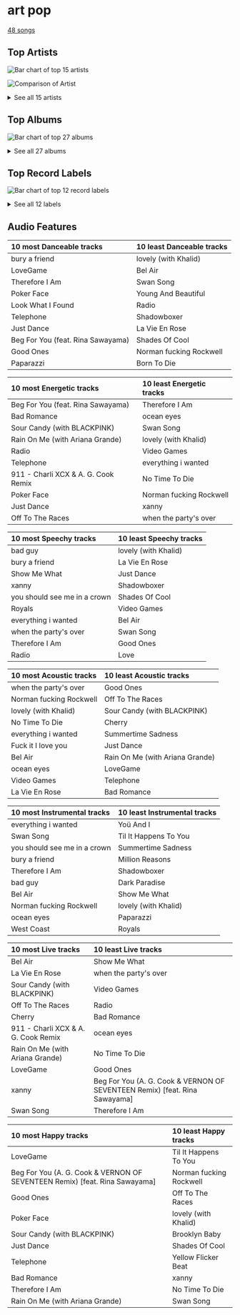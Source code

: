 # art pop

[48 songs](art_pop_tracks.md)

## Top Artists

![Bar chart of top 15 artists](../images/genres/art_pop/artists.png)

![Comparison of Artist](../images/genres/art_pop/artists_comparison.png)


<details>
<summary>See all 15 artists</summary>

|   Number of Tracks | Art                                                                                              | Artist                                       | 🔗                                                           |
|-------------------:|:-------------------------------------------------------------------------------------------------|:---------------------------------------------|:------------------------------------------------------------|
|                 17 | <img src="https://i.scdn.co/image/ab6761610000e5ebc5903678d3db18e271e42be0" alt="" width="50" /> | [Lana Del Rey](../artists/lana_del_rey.md)   | [🔗](https://open.spotify.com/artist/00FQb4jTyendYWaN8pK0wa) |
|                 14 | <img src="https://i.scdn.co/image/ab6761610000e5ebc8d3d98a1bccbe71393dbfbf" alt="" width="50" /> | [Lady Gaga](../artists/lady_gaga.md)         | [🔗](https://open.spotify.com/artist/1HY2Jd0NmPuamShAr6KMms) |
|                 10 | <img src="https://i.scdn.co/image/ab6761610000e5ebd8b9980db67272cb4d2c3daf" alt="" width="50" /> | [Billie Eilish](../artists/billie_eilish.md) | [🔗](https://open.spotify.com/artist/6qqNVTkY8uBg9cP3Jd7DAH) |
|                  4 | <img src="https://i.scdn.co/image/ab6761610000e5eb576cb43281160e345f728b71" alt="" width="50" /> | Charli XCX                                   | [🔗](https://open.spotify.com/artist/25uiPmTg16RbhZWAqwLBy5) |
|                  3 | <img src="https://i.scdn.co/image/ab6761610000e5eb9df0f924a5e609c8da143cd5" alt="" width="50" /> | A. G. Cook                                   | [🔗](https://open.spotify.com/artist/335TWGWGFan4vaacJzSiU8) |
|                  2 | <img src="https://i.scdn.co/image/ab6761610000e5ebd6442ba68c144b0c84b207a4" alt="" width="50" /> | Rina Sawayama                                | [🔗](https://open.spotify.com/artist/2KEqzdPS7M5YwGmiuPTdr5) |
|                  2 | <img src="https://i.scdn.co/image/ab6761610000e5ebc4902f080d3620b3e6da80c3" alt="" width="50" /> | Lorde                                        | [🔗](https://open.spotify.com/artist/163tK9Wjr9P9DmM0AVK7lm) |
|                  1 | <img src="https://i.scdn.co/image/ab6761610000e5eb2c44e078944196a8c1eec256" alt="" width="50" /> | Colby O'Donis                                | [🔗](https://open.spotify.com/artist/7fObcBw9VM3x7ntWKCYl0z) |
|                  1 | <img src="https://i.scdn.co/image/ab6761610000e5eb676338904deb80cffb568216" alt="" width="50" /> | [Beyoncé](../artists/beyonc_.md)             | [🔗](https://open.spotify.com/artist/6vWDO969PvNqNYHIOW5v0m) |
|                  1 | <img src="https://i.scdn.co/image/ab6761610000e5eb31072db9da0311ecfabe96bf" alt="" width="50" /> | Khalid                                       | [🔗](https://open.spotify.com/artist/6LuN9FCkKOj5PcnpouEgny) |
|                  1 | <img src="https://i.scdn.co/image/ab6761610000e5ebcdce7620dc940db079bf4952" alt="" width="50" /> | [Ariana Grande](../artists/ariana_grande.md) | [🔗](https://open.spotify.com/artist/66CXWjxzNUsdJxJ2JdwvnR) |
|                  1 | <img src="https://i.scdn.co/image/ab6761610000e5ebc9690bc711d04b3d4fd4b87c" alt="" width="50" /> | [BLACKPINK](../artists/blackpink.md)         | [🔗](https://open.spotify.com/artist/41MozSoPIsD1dJM0CLPjZF) |
|                  1 | <img src="https://i.scdn.co/image/ab6761610000e5ebf178cbda9bd9a389581ff021" alt="" width="50" /> | Fiona Apple                                  | [🔗](https://open.spotify.com/artist/3g2kUQ6tHLLbmkV7T4GPtL) |
|                  1 | <img src="https://i.scdn.co/image/ab6761610000e5eba8b955d42229e4cbd03d4cd8" alt="" width="50" /> | VERNON                                       | [🔗](https://open.spotify.com/artist/2Y34b9AOK30zXgL7cAH4NG) |
|                  1 | <img src="https://i.scdn.co/image/ab6761610000e5eb1271f542dad4241c87250fe5" alt="" width="50" /> | Cecile Believe                               | [🔗](https://open.spotify.com/artist/0nZHjqvdLoBy50ZzUH5FNU) |

</details>

## Top Albums

![Bar chart of top 27 albums](../images/genres/art_pop/albums.png)


<details>
<summary>See all 27 albums</summary>

|   Number of Tracks | Art                                                                                              | Album                                                                      | 🔗                                                          |
|-------------------:|:-------------------------------------------------------------------------------------------------|:---------------------------------------------------------------------------|:-----------------------------------------------------------|
|                  6 | <img src="https://i.scdn.co/image/ab67616d0000b273a1c37f3fd969287c03482c3b" alt="" width="50" /> | Born To Die                                                                | [🔗](https://open.spotify.com/album/4X8hAqIWpQyQks2yRhyqs4) |
|                  5 | <img src="https://i.scdn.co/image/ab67616d0000b27350a3147b4edd7701a876c6ce" alt="" width="50" /> | WHEN WE ALL FALL ASLEEP, WHERE DO WE GO?                                   | [🔗](https://open.spotify.com/album/0S0KGZnfBGSIssfF54WSJh) |
|                  4 | <img src="https://i.scdn.co/image/ab67616d0000b273631810af03785dbad83f5c81" alt="" width="50" /> | The Fame                                                                   | [🔗](https://open.spotify.com/album/1jpUMnKpRlng1OJN7LJauV) |
|                  3 | <img src="https://i.scdn.co/image/ab67616d0000b2731624590458126fc8b8c64c2f" alt="" width="50" /> | Ultraviolence (Deluxe)                                                     | [🔗](https://open.spotify.com/album/1ORxRsK3MrSLvh7VQTF01F) |
|                  3 | <img src="https://i.scdn.co/image/ab67616d0000b273879e9318cb9f4e05ee552ac9" alt="" width="50" /> | Norman Fucking Rockwell!                                                   | [🔗](https://open.spotify.com/album/5XpEKORZ4y6OrCZSKsi46A) |
|                  2 | <img src="https://i.scdn.co/image/ab67616d0000b2735c9890c0456a3719eeecd8aa" alt="" width="50" /> | The Fame Monster (Deluxe Edition)                                          | [🔗](https://open.spotify.com/album/6rePArBMb5nLWEaY9aQqL4) |
|                  2 | <img src="https://i.scdn.co/image/ab67616d0000b27395e2fd1accb339fa14878190" alt="" width="50" /> | Lust For Life                                                              | [🔗](https://open.spotify.com/album/7xYiTrbTL57QO0bb4hXIKo) |
|                  2 | <img src="https://i.scdn.co/image/ab67616d0000b2736040effba89b9b00a6f6743a" alt="" width="50" /> | Chromatica                                                                 | [🔗](https://open.spotify.com/album/05c49JgPmL4Uz2ZeqRx5SP) |
|                  2 | <img src="https://i.scdn.co/image/ab67616d0000b273f629eb64fd8ef76a97b154f5" alt="" width="50" /> | CRASH                                                                      | [🔗](https://open.spotify.com/album/1QqipMXWzJhr6yfcNKTp8B) |
|                  2 | <img src="https://i.scdn.co/image/ab67616d0000b273e2d156fdc691f57900134342" alt="" width="50" /> | A Star Is Born Soundtrack                                                  | [🔗](https://open.spotify.com/album/4sLtOBOzn4s3GDUv3c5oJD) |
|                  1 | <img src="https://i.scdn.co/image/ab67616d0000b2738a3f0a3ca7929dea23cd274c" alt="" width="50" /> | lovely (with Khalid)                                                       | [🔗](https://open.spotify.com/album/2sBB17RXTamvj7Ncps15AK) |
|                  1 | <img src="https://i.scdn.co/image/ab67616d0000b273f2248cf6dad1d6c062587249" alt="" width="50" /> | everything i wanted                                                        | [🔗](https://open.spotify.com/album/4i3rAwPw7Ln2YrKDusaWyT) |
|                  1 | <img src="https://i.scdn.co/image/ab67616d0000b273a9f6c04ba168640b48aa5795" alt="" width="50" /> | dont smile at me                                                           | [🔗](https://open.spotify.com/album/7fRrTyKvE4Skh93v97gtcU) |
|                  1 | <img src="https://i.scdn.co/image/ab67616d0000b273d7fb3e4c63020039d1cff6b2" alt="" width="50" /> | Young And Beautiful                                                        | [🔗](https://open.spotify.com/album/1D92WOHWUI2AGQCCdplcXL) |
|                  1 | <img src="https://i.scdn.co/image/ab67616d0000b27374b226f1b53ca4902dedce2a" alt="" width="50" /> | Yellow Flicker Beat (From The Hunger Games: Mockingjay Part 1)             | [🔗](https://open.spotify.com/album/7sg5iqMiDrM2aJqLAmv83V) |
|                  1 | <img src="https://i.scdn.co/image/ab67616d0000b273969438a8091085c2472a0766" alt="" width="50" /> | Til It Happens To You                                                      | [🔗](https://open.spotify.com/album/00qjYaNSNpQCZHhCpAlH60) |
|                  1 | <img src="https://i.scdn.co/image/ab67616d0000b273b254ca0983d65ede8e3d2f7a" alt="" width="50" /> | Tidal                                                                      | [🔗](https://open.spotify.com/album/5gVBXH8MT6zfdRkjp7qT18) |
|                  1 | <img src="https://i.scdn.co/image/ab67616d0000b273187331e276c898d39764cc98" alt="" width="50" /> | Pure Heroine                                                               | [🔗](https://open.spotify.com/album/0rmhjUgoVa17LZuS8xWQ3v) |
|                  1 | <img src="https://i.scdn.co/image/ab67616d0000b2734123029b8c0648e8f1fad18a" alt="" width="50" /> | Paradise                                                                   | [🔗](https://open.spotify.com/album/1JnjcAIKQ9TSJFVFierTB8) |
|                  1 | <img src="https://i.scdn.co/image/ab67616d0000b273f7b7174bef6f3fbfda3a0bb7" alt="" width="50" /> | No Time To Die                                                             | [🔗](https://open.spotify.com/album/5sXSHscDjBez8VF20cSyad) |
|                  1 | <img src="https://i.scdn.co/image/ab67616d0000b2738093238ec0c71ef7c95c8fb1" alt="" width="50" /> | Joanne (Deluxe)                                                            | [🔗](https://open.spotify.com/album/2ZUwFxlWo0gwTsvZ6L4Meh) |
|                  1 | <img src="https://i.scdn.co/image/ab67616d0000b273a3b3f48ca81acacb3ad4ec8a" alt="" width="50" /> | Honeymoon                                                                  | [🔗](https://open.spotify.com/album/2DpEBrjCur1ythIZ10gJWw) |
|                  1 | <img src="https://i.scdn.co/image/ab67616d0000b2732a038d3bf875d23e4aeaa84e" alt="" width="50" /> | Happier Than Ever                                                          | [🔗](https://open.spotify.com/album/0JGOiO34nwfUdDrD612dOp) |
|                  1 | <img src="https://i.scdn.co/image/ab67616d0000b273335b00966a9839d4dde60256" alt="" width="50" /> | Dawn Of Chromatica                                                         | [🔗](https://open.spotify.com/album/3OevODyllQCrhudfLLnV3y) |
|                  1 | <img src="https://i.scdn.co/image/ab67616d0000b2734ba15b951a5cff36133ca5bd" alt="" width="50" /> | Born This Way                                                              | [🔗](https://open.spotify.com/album/2KkMVsxymoNR7hRmBcMttd) |
|                  1 | <img src="https://i.scdn.co/image/ab67616d0000b273b0ed835957dbf3c63184a3bc" alt="" width="50" /> | Beg For You (A. G. Cook & VERNON OF SEVENTEEN Remix) [feat. Rina Sawayama] | [🔗](https://open.spotify.com/album/6snPKZGUbpydW2XJu9ievq) |
|                  1 | <img src="https://i.scdn.co/image/ab67616d0000b2735f4269ee2c76394d8f3d1309" alt="" width="50" /> | 7G                                                                         | [🔗](https://open.spotify.com/album/16NHNs15w1bpkFiBOUgDaB) |

</details>


## Top Record Labels

![Bar chart of top 12 record labels](../images/genres/art_pop/labels.png)


<details>
<summary>See all 12 labels</summary>

|   Number of Tracks | Label                                                                                   |
|-------------------:|:----------------------------------------------------------------------------------------|
|                 20 | [Interscope](../labels/interscope.md)                                                   |
|                 17 | [Polydor Records](../labels/polydor_records.md)                                         |
|                 10 | [Darkroom](../labels/darkroom.md)                                                       |
|                  2 | [Atlantic Records](../labels/atlantic_records.md)                                       |
|                  2 | [A Star is Born OST](../labels/a_star_is_born_ost.md)                                   |
|                  1 | [Work](../labels/work.md)                                                               |
|                  1 | [Universal Music New Zealand Limited](../labels/universal_music_new_zealand_limited.md) |
|                  1 | [PC Music](../labels/pc_music.md)                                                       |
|                  1 | [Mockingjay](../labels/mockingjay.md)                                                   |
|                  1 | [Hunger Games 3](../labels/hunger_games_3.md)                                           |
|                  1 | [Clean Slate](../labels/clean_slate.md)                                                 |
|                  1 | [Atlantic Records UK](../labels/atlantic_records_uk.md)                                 |

</details>


## Audio Features

| 10 most Danceable tracks          | 10 least Danceable tracks   |
|:----------------------------------|:----------------------------|
| bury a friend                     | lovely (with Khalid)        |
| LoveGame                          | Bel Air                     |
| Therefore I Am                    | Swan Song                   |
| Poker Face                        | Young And Beautiful         |
| Look What I Found                 | Radio                       |
| Telephone                         | Shadowboxer                 |
| Just Dance                        | La Vie En Rose              |
| Beg For You (feat. Rina Sawayama) | Shades Of Cool              |
| Good Ones                         | Norman fucking Rockwell     |
| Paparazzi                         | Born To Die                 |

| 10 most Energetic tracks            | 10 least Energetic tracks   |
|:------------------------------------|:----------------------------|
| Beg For You (feat. Rina Sawayama)   | Therefore I Am              |
| Bad Romance                         | ocean eyes                  |
| Sour Candy (with BLACKPINK)         | Swan Song                   |
| Rain On Me (with Ariana Grande)     | lovely (with Khalid)        |
| Radio                               | Video Games                 |
| Telephone                           | everything i wanted         |
| 911 - Charli XCX & A. G. Cook Remix | No Time To Die              |
| Poker Face                          | Norman fucking Rockwell     |
| Just Dance                          | xanny                       |
| Off To The Races                    | when the party's over       |

| 10 most Speechy tracks       | 10 least Speechy tracks   |
|:-----------------------------|:--------------------------|
| bad guy                      | lovely (with Khalid)      |
| bury a friend                | La Vie En Rose            |
| Show Me What                 | Just Dance                |
| xanny                        | Shadowboxer               |
| you should see me in a crown | Shades Of Cool            |
| Royals                       | Video Games               |
| everything i wanted          | Bel Air                   |
| when the party's over        | Swan Song                 |
| Therefore I Am               | Good Ones                 |
| Radio                        | Love                      |

| 10 most Acoustic tracks   | 10 least Acoustic tracks        |
|:--------------------------|:--------------------------------|
| when the party's over     | Good Ones                       |
| Norman fucking Rockwell   | Off To The Races                |
| lovely (with Khalid)      | Sour Candy (with BLACKPINK)     |
| No Time To Die            | Cherry                          |
| everything i wanted       | Summertime Sadness              |
| Fuck it I love you        | Just Dance                      |
| Bel Air                   | Rain On Me (with Ariana Grande) |
| ocean eyes                | LoveGame                        |
| Video Games               | Telephone                       |
| La Vie En Rose            | Bad Romance                     |

| 10 most Instrumental tracks   | 10 least Instrumental tracks   |
|:------------------------------|:-------------------------------|
| everything i wanted           | Yoü And I                      |
| Swan Song                     | Til It Happens To You          |
| you should see me in a crown  | Summertime Sadness             |
| bury a friend                 | Million Reasons                |
| Therefore I Am                | Shadowboxer                    |
| bad guy                       | Dark Paradise                  |
| Bel Air                       | Show Me What                   |
| Norman fucking Rockwell       | lovely (with Khalid)           |
| ocean eyes                    | Paparazzi                      |
| West Coast                    | Royals                         |

| 10 most Live tracks                 | 10 least Live tracks                                                       |
|:------------------------------------|:---------------------------------------------------------------------------|
| Bel Air                             | Show Me What                                                               |
| La Vie En Rose                      | when the party's over                                                      |
| Sour Candy (with BLACKPINK)         | Video Games                                                                |
| Off To The Races                    | Radio                                                                      |
| Cherry                              | Bad Romance                                                                |
| 911 - Charli XCX & A. G. Cook Remix | ocean eyes                                                                 |
| Rain On Me (with Ariana Grande)     | No Time To Die                                                             |
| LoveGame                            | Good Ones                                                                  |
| xanny                               | Beg For You (A. G. Cook & VERNON OF SEVENTEEN Remix) [feat. Rina Sawayama] |
| Swan Song                           | Therefore I Am                                                             |

| 10 most Happy tracks                                                       | 10 least Happy tracks   |
|:---------------------------------------------------------------------------|:------------------------|
| LoveGame                                                                   | Til It Happens To You   |
| Beg For You (A. G. Cook & VERNON OF SEVENTEEN Remix) [feat. Rina Sawayama] | Norman fucking Rockwell |
| Good Ones                                                                  | Off To The Races        |
| Poker Face                                                                 | lovely (with Khalid)    |
| Sour Candy (with BLACKPINK)                                                | Brooklyn Baby           |
| Just Dance                                                                 | Shades Of Cool          |
| Telephone                                                                  | Yellow Flicker Beat     |
| Bad Romance                                                                | xanny                   |
| Therefore I Am                                                             | No Time To Die          |
| Rain On Me (with Ariana Grande)                                            | Swan Song               |
